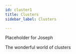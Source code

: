 ```yaml
---
id: cluster1
title: Clusters
sidebar_label: Clusters

---
```

Placeholder for Joseph

The wonderful world of clusters